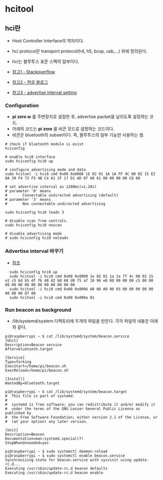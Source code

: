 # hcitool
## hci란
  - Host Controller Interface의 약자이다.
  - hci protocol은 transport protocol(h4, h5, bcsp, usb,...) 위에 정의된다.
  - hci는 블루투스 표준 스펙의 일부이다.

- [참고1 - Stackoverflow](https://stackoverflow.com/questions/16151360/use-bluez-stack-as-a-peripheral-advertiser)
- [참고2 - 한글 블로그](https://arsviator.blogspot.kr/2016/05/using-raspberry-pi-as-beacon.html)
- [참고3 - advertise interval setting](https://stackoverflow.com/questions/21124993/is-there-a-way-to-increase-ble-advertisement-frequency-in-bluez)

### Configuration
- **pi zero w** 를 주변장치로 설정한 후, advertise packet을 날리도록 설정하는 코드.
- 아래의 코드는 **pi zero** 를 비콘 모드로 설정하는 코드이다.
- 비콘은 bluetooth의 subset이다. 즉, 블루투스의 일부 기능만 사용하는 셈.


```
# check if bluetooth module is exist
hciconfig

# enable hci0 interface
sudo hciconfig hci0 up

# configure advertising mode and data
sudo hcitool -i hci0 cmd 0x08 0x0008 1E 02 01 1A 1A FF 4C 00 02 15 E2 0A 39 F4 73 F5 4B C4 A1 2F 17 D1 AD 07 A9 61 00 00 00 00 C8 00

# set advertise interval as 1280ms(=1.28s)
# parameter '0' means
#       Connectable undirected advertising (default)
# parameter '3' means
#       Non connectable undirected advertising

sudo hciconfig hci0 leadv 3

# disable scan from centrals.
sudo hciconfig hci0 noscan

# disable advertising mode
# sudo hciconfig hci0 noleadv
```

### Advertise interval 바꾸기
- [참조](https://stackoverflow.com/questions/21124993/is-there-a-way-to-increase-ble-advertisement-frequency-in-bluez)

```
  sudo hciconfig hci0 up
  sudo hcitool -i hci0 cmd 0x08 0x0008 1e 02 01 1a 1a ff 4c 00 02 15 e2 c5 6d b5 df fb 48 d2 b0 60 d0 f5 a7 10 96 e0 00 00 00 00 c5 00 00 00 00 00 00 00 00 00 00 00 00 00
  sudo hcitool -i hci0 cmd 0x08 0x0006 A0 00 A0 00 03 00 00 00 00 00 00 00 00 07 00
  sudo hcitool -i hci0 cmd 0x08 0x000a 01
```

### Run beacon as background
- /lib/systemd/system 디렉토리에 두개의 파일을 만든다. 각각 파일의 내용은 아래와 같다.

```
pi@raspberrypi ~ $ cat /lib/systemd/system/beacon.service
[Unit]
Description=Beacon service
After=bluetooth.target

[Service]
Type=forking
ExecStart=/home/pi/beacon.sh
ExecReload=/home/pi/beacon.sh

[Install]
WantedBy=bluetooth.target

pi@raspberrypi ~ $ cat /lib/systemd/system/beacon.target
#  This file is part of systemd.
#
#  systemd is free software; you can redistribute it and/or modify it
#  under the terms of the GNU Lesser General Public License as published by
#  the Free Software Foundation; either version 2.1 of the License, or
#  (at your option) any later version.

[Unit]
Description=Beacon
Documentation=man:systemd.special(7)
StopWhenUnneeded=yes

pi@raspberrypi ~ $ sudo systemctl daemon-reload
pi@raspberrypi ~ $ sudo systemctl enable beacon.service
Synchronizing state for beacon.service with sysvinit using update-rc.d...
Executing /usr/sbin/update-rc.d beacon defaults
Executing /usr/sbin/update-rc.d beacon enable

```
